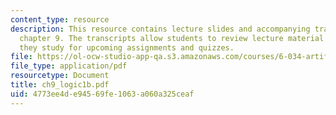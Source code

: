 ```yaml
---
content_type: resource
description: This resource contains lecture slides and accompanying transcripts for
  chapter 9. The transcripts allow students to review lecture material in detail as
  they study for upcoming assignments and quizzes.
file: https://ol-ocw-studio-app-qa.s3.amazonaws.com/courses/6-034-artificial-intelligence-spring-2005/4773ee4de94569fe1063a060a325ceaf_ch9_logic1b.pdf
file_type: application/pdf
resourcetype: Document
title: ch9_logic1b.pdf
uid: 4773ee4d-e945-69fe-1063-a060a325ceaf
---
```


